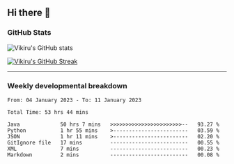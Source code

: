 ## Hi there 👋

### GitHub Stats

![Vikiru's GitHub stats](https://github-readme-stats.vercel.app/api?username=vikiru&theme=nightowl&include_all_commits=true&count_private=true&hide=stars,contribs&show_icons=true)

[![Vikiru's GitHub Streak](https://github-readme-streak-stats.herokuapp.com?user=vikiru&theme=nightowl&hide_border=true&date_format=M%20j%5B%2C%20Y%5D)](https://git.io/streak-stats)

---

### Weekly developmental breakdown

<!--START_SECTION:waka-->

```text
From: 04 January 2023 - To: 11 January 2023

Total Time: 53 hrs 44 mins

Java             50 hrs 7 mins   >>>>>>>>>>>>>>>>>>>>>>>--   93.27 %
Python           1 hr 55 mins    >------------------------   03.59 %
JSON             1 hr 11 mins    >------------------------   02.20 %
GitIgnore file   17 mins         -------------------------   00.55 %
XML              7 mins          -------------------------   00.23 %
Markdown         2 mins          -------------------------   00.08 %
```

<!--END_SECTION:waka-->
